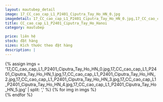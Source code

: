 ```yaml
---
layout: mautubep_detail
image: 17_CC_cao_cap_L1_P2401_Ciputra_Tay_Ho_HN_0.jpg
imagedetail: 17_CC_cao_cap_L1_P2401_Ciputra_Tay_Ho_HN_0.jpg,17_CC_cao_cap_L1_P2401_Ciputra_Tay_Ho_HN_1.jpg,17_CC_cao_cap_L1_P2401_Ciputra_Tay_Ho_HN_2.jpg,17_CC_cao_cap_L1_P2401_Ciputra_Tay_Ho_HN_3.jpg,17_CC_cao_cap_L1_P2401_Ciputra_Tay_Ho_HN_4.jpg,17_CC_cao_cap_L1_P2401_Ciputra_Tay_Ho_HN_5.jpg
title: CC_cao_cap_L1_P2401_Ciputra_Tay_Ho_Hanoi
category: mautubep

price: liên hệ
stock: đặt hàng
sizes: Kích thước theo đặt hàng
description: |
---
```

<section class="no-padding" id="two">
	<div class="container-fluid">
	<div class="row-no-gutters">
	{% assign imgs = '17_CC_cao_cap_L1_P2401_Ciputra_Tay_Ho_HN_0.jpg,17_CC_cao_cap_L1_P2401_Ciputra_Tay_Ho_HN_1.jpg,17_CC_cao_cap_L1_P2401_Ciputra_Tay_Ho_HN_2.jpg,17_CC_cao_cap_L1_P2401_Ciputra_Tay_Ho_HN_3.jpg,17_CC_cao_cap_L1_P2401_Ciputra_Tay_Ho_HN_4.jpg,17_CC_cao_cap_L1_P2401_Ciputra_Tay_Ho_HN_5.jpg' | split: ',' %}
	{% for img in imgs %}
	   <div class="col-lg-6 col-sm-6 col-md-6"> 
			<a href="#" class="portfolio-box">
			<img src="{{site.baseurl}}/assets/images/tubep/{{img}}" class="image main" alt="">
			</a>
		</div>
	{% endfor %}			
	</div>
	</div>
</section>